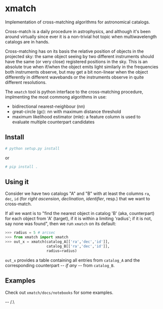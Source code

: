 # xmatch

Implementation of cross-matching algorithms for astronomical catalogs.

Cross-match is a daily procedure in astrophysics, and although it's been around
virtually since ever it is a non-trivial hot topic when multiwavelength catalogs
are in hands.

Cross-matching has on its basis the relative position of objects in the projected
sky: the same object seeing by two different instruments should have the same
(or very close) registered positions in the sky. This is an absolute true when
if/when the object emits light similarly in the frequencies both instruments
observe, but may get a bit non-linear when the object differently in different
wavebands or the instruments observe in quite different resolutions.

The `xmatch` tool is python interface to the cross-matching procedure, implmenting
the most commong algorithms in use:
* bidirectional nearest-neighbour (nn)
* great-circle (gc): nn with maximum distance threshold
* maximum likelihood estimator (mle): a feature column is used to evaluate multiple
counterpart candidates


## Install

```bash
# python setup.py install
```
or
```bash
# pip install .
```


## Using it

Consider we have two catalogs "A" and "B" with at least the columns `ra`, `dec`,
`id` (for *right ascension*, *declination*, *identifier*, resp.) that we want to
cross-match.

If all we want is to "find the nearest object in catalog 'B' (aka, counterpart)
for each object from 'A' (target), if it is within a limiting 'radius'; if it is
not, say none was found", then we run `xmatch` on its default:
```python
>>> radius = 5 # arcsec
>>> from xmatch import xmatch
>>> out_x = xmatch(catalog_A[['ra','dec','id']],
                   catalog_B[['ra','dec','id']],
                   radius=radius)
```
`out_x` provides a table containing all entries from `catalog_A` and the
corresponding counterpart -- *if any* -- from `catalog_B`.


## Examples

Check out `xmatch/docs/notebooks` for some examples.

-- /.\
